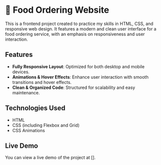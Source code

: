 # 🍔 Food Ordering Website

This is a frontend project created to practice my skills in HTML, CSS, and responsive web design. It features a modern and clean user interface for a food ordering service, with an emphasis on responsiveness and user interaction.

## Features

- **Fully Responsive Layout**: Optimized for both desktop and mobile devices.
- **Animations & Hover Effects**: Enhance user interaction with smooth transitions and hover effects.
- **Clean & Organized Code**: Structured for scalability and easy maintenance.

## Technologies Used

- HTML
- CSS (including Flexbox and Grid)
- CSS Animations

## Live Demo

You can view a live demo of the project at [].


